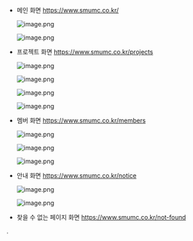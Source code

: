 - 메인 화면 https://www.smumc.co.kr/
    
    ![image.png](attachment:7d429ca2-6f2f-4bf0-bc36-0ace7180ddda:image.png)
    
    ![image.png](attachment:4c63c7eb-1e43-4606-86f1-81d3063f8ce7:image.png)
    
- 프로젝트 화면 https://www.smumc.co.kr/projects
    
    ![image.png](attachment:96da3da2-27b0-434e-93fc-7cd6222ec721:image.png)
    
    ![image.png](attachment:4b8bbc08-9430-45af-8519-6c7e57fa0080:image.png)
    
    ![image.png](attachment:c9eeca7b-b6de-4f5a-a1d3-a5be8f9da17b:image.png)
    
    ![image.png](attachment:275e3895-d2ce-4e0b-ab8b-e2b9ff576fbe:image.png)
    
- 멤버 화면 https://www.smumc.co.kr/members
    
    ![image.png](attachment:bf83356c-fd5f-4a22-bb8c-f822e5c3498a:image.png)
    
    ![image.png](attachment:a772f9cf-1da7-4bb6-bbcc-8501faf1c924:image.png)
    
    ![image.png](attachment:8483696b-671b-4166-b757-3b5193172451:image.png)
    
- 안내 화면 https://www.smumc.co.kr/notice
    
    ![image.png](attachment:5b4ecfa1-dd93-4584-9c60-ec0497467d95:image.png)
    
    ![image.png](attachment:0353e81d-071f-4836-b83b-730f7423b937:image.png)
    
- 찾을 수 없는 페이지 화면 https://www.smumc.co.kr/not-found

.